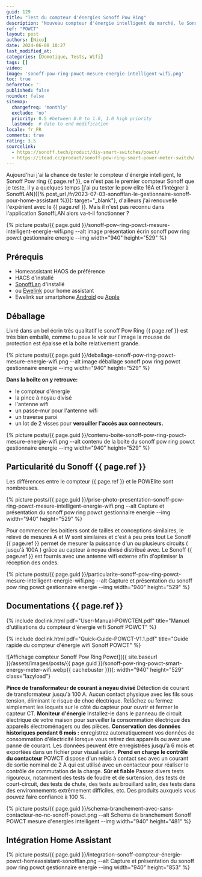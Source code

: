 ```yaml
---
guid: 129
title: "Test du compteur d'énergies Sonoff Pow Ring"
description: "Nouveau compteur d'énergie intelligent du marché, le Sonoff Pow Ring propose une mesure de l'énergie externe, un affichage digital, une antenne wifi déporté de qui exploiter au mieux sa consommation d'énergie"
ref: "POWCT"
layout: post
authors: [Nico]
date: 2024-06-08 10:27
last_modified_at: 
categories: [Domotique, Tests, Wifi]
tags: []
video:
image: 'sonoff-pow-ring-powct-mesure-energie-intelligent-wifi.png'
toc: true
beforetoc: ''
published: false
noindex: false
sitemap:
  changefreq: 'monthly'
  exclude: 'no'
  priority: 0.5 #between 0.0 to 1.0, 1.0 high priority
  lastmod:  # date to end modification
locale: fr_FR
comments: true
rating: 3.5 
sourcelink:
  - https://sonoff.tech/product/diy-smart-switches/powct/
  - https://itead.cc/product/sonoff-pow-ring-smart-power-meter-switch/
---
```

Aujourd'hui j'ai la chance de tester le compteur d'énergie intelligent, le Sonoff Pow ring {{ page.ref }}, ce n'est pas le premier compteur Sonoff que je teste, il y a quelques temps [j'ai pu tester le pow elite 16A et l'intégrer à SonoffLAN]({% post_url /fr/2023-07-03-sonofflan-le-gestionnaire-sonoff-pour-home-assistant %}){: target="_blank"}, d'ailleurs j'ai renouvellé l'expérient avec le {{ page.ref }}. Mais il n'est pas reconnu dans l'application SonoffLAN alors va-t-il fonctionner ?

{% picture posts/{{ page.guid }}/sonoff-pow-ring-powct-mesure-intelligent-energie-wifi.png --alt image présentation écrin sonoff pow ring powct gestionnaire energie --img width="940" height="529" %}

## Prérequis

- Homeassistant HAOS de préférence
- HACS d'installé
- [SonoffLan](https://github.com/AlexxIT/SonoffLAN) d'installé
- ou [Ewelink](https://ewelink.cc/ewelink-works-with-home-assistant/) pour home assistant
- Ewelink sur smartphone [Android](https://play.google.com/store/apps/details?id=com.coolkit&hl=fr&pli=1) ou [Apple](https://apps.apple.com/us/app/ewelink/id1035163158)

## Déballage

Livré dans un bel écrin très qualitatif le sonoff Pow Ring {{ page.ref }} est très bien emballé, comme tu peux le voir sur l'image la mousse de protection est épaisse et la boîte relativement grande.

{% picture posts/{{ page.guid }}/deballage-sonoff-pow-ring-powct-mesure-energie-wifi.png --alt image déballage sonoff pow ring powct gestionnaire energie --img width="940" height="529" %}

**Dans la boiîte on y retrouve:**

- le compteur d'énergie
- la pince à noyau divisé
- l'antenne wifi
- un passe-mur pour l'antenne wifi
- un traverse paroi
- un lot de 2 visses pour **verouiller l'accès aux connecteurs.**

{% picture posts/{{ page.guid }}/contenu-boite-sonoff-pow-ring-powct-mesure-energie-wifi.png --alt contenu de la boite du sonoff pow ring powct gestionnaire energie --img width="940" height="529" %}

## Particularité du Sonoff {{ page.ref }}

Les différences entre le compteur {{ page.ref }} et le POWElite sont nombreuses.

{% picture posts/{{ page.guid }}/prise-photo-presentation-sonoff-pow-ring-powct-mesure-intelligent-energie-wifi.png --alt Capture et présentation du sonoff pow ring powct gestionnaire energie --img width="940" height="529" %}

Pour commencer les boitiers sont de tailles et conceptions similaires, le relevé de mesures A et W sont similaires et c'est à peu près tout
Le Sonoff {{ page.ref }} permet de mesurer la puissance d'un ou plusieurs circuits ( jusqu'à 100A ) grâce au capteur à noyau divisé distribué avec.
Le Sonoff {{ page.ref }} est fournis avec une antenne wifi externe afin d'optimiser la réception des ondes.

{% picture posts/{{ page.guid }}/particularite-sonoff-pow-ring-powct-mesure-intelligent-energie-wifi.png --alt Capture et présentation du sonoff pow ring powct gestionnaire energie --img width="940" height="529" %}


## Documentations {{ page.ref }}

{% include doclink.html pdf="User-Manual-POWCTEN.pdf" title="Manuel d'utilisations du compteur d'énergie wifi Sonoff POWCT" %}

{% include doclink.html pdf="Quick-Guide-POWCT-V1.1.pdf" title="Guide rapide du compteur d'énergie wifi Sonoff POWCT" %}

![Affichage compteur Sonoff Pow Ring Powct]({{ site.baseurl }}/assets/images/posts/{{ page.guid }}/sonoff-pow-ring-powct-smart-energy-meter-wifi.webp{{ cachebuster }}){: width="940" height="529" class="lazyload"}

**Pince de transformateur de courant à noyau divisé** Détection de courant de transformateur jusqu'à 100 A. Aucun contact physique avec les fils sous tension, éliminant le risque de choc électrique. Relâchez ou fermez simplement les loquets sur le côté du capteur pour ouvrir et fermer le capteur CT.
**Moniteur d'énergie** Installez-le dans le panneau de circuit électrique de votre maison pour surveiller la consommation électrique des appareils électroménagers ou des pièces.
**Conservation des données historiques pendant 6 mois :** enregistrez automatiquement vos données de consommation d'électricité lorsque vous retirez des appareils ou avez une panne de courant. Les données peuvent être enregistrées jusqu'à 6 mois et exportées dans un fichier pour visualisation.
**Prend en charge le contrôle du contacteur** POWCT dispose d'un relais à contact sec avec un courant de sortie nominal de 2 A qui est utilisé avec un contacteur pour réaliser le contrôle de commutation de la charge.
**Sûr et fiable** Passez divers tests rigoureux, notamment des tests de foudre et de surtension, des tests de court-circuit, des tests de chute, des tests au brouillard salin, des tests dans des environnements extrêmement difficiles, etc. Des produits auxquels vous pouvez faire confiance à 100 %.

{% picture posts/{{ page.guid }}/schema-branchement-avec-sans-contacteur-no-nc-sonoff-powct.png --alt Schema de branchement Sonoff POWCT mesure d'energies intelligent --img width="940" height="481" %}

## Intégration Home Assistant

{% picture posts/{{ page.guid }}/integration-sonoff-compteur-énergie-powct-homeassistant-sonofflan.png --alt Capture et présentation du sonoff pow ring powct gestionnaire energie --img width="940" height="853" %}

